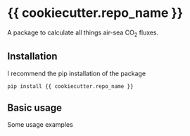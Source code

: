 # {{ cookiecutter.repo_name }}

A package to calculate all things air-sea CO<sub>2</sub> fluxes. 

## Installation 
I recommend the pip installation of the package
    
    pip install {{ cookiecutter.repo_name }}


## Basic usage

Some usage examples